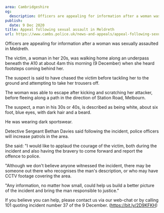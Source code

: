 ```yaml
area: Cambridgeshire
og:
  description: Officers are appealing for information after a woman was sexually assaulted in Meldreth.
publish:
  date: 9 Dec 2020
title: Appeal following sexual assault in Meldreth
url: https://www.cambs.police.uk/news-and-appeals/appeal-following-sexual-assault-in-meldreth-Dec-2020
```

Officers are appealing for information after a woman was sexually assaulted in Meldreth.

The victim, a woman in her 20s, was walking home along an underpass beneath the A10 at about 4am this morning (9 December) when she heard footsteps coming behind her.

The suspect is said to have chased the victim before tackling her to the ground and attempting to take her trousers off.

The woman was able to escape after kicking and scratching her attacker, before fleeing along a path in the direction of Station Road, Melbourn.

The suspect, a man in his 30s or 40s, is described as being white, about six foot, blue eyes, with dark hair and a beard.

He was wearing dark sportswear.

Detective Sergeant Bethan Davies said following the incident, police officers will increase patrols in the area.

She said: "I would like to applaud the courage of the victim, both during the incident and also having the bravery to come forward and report the offence to police.

"Although we don't believe anyone witnessed the incident, there may be someone out there who recognises the man's description, or who may have CCTV footage covering the area.

"Any information, no matter how small, could help us build a better picture of the incident and bring the man responsible to justice."

If you believe you can help, please contact us via our web-chat or by calling 101 quoting incident number 37 of the 9 December. (https://bit.ly/2D9KFKH)
